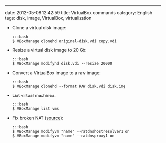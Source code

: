 ---
date: 2012-05-08 12:42:59
title: VirtualBox commands
category: English
tags: disk, image, VirtualBox, virtualization

  * Clone a virtual disk image:

        :::bash
        $ VBoxManage clonehd original-disk.vdi copy.vdi

  * Resize a virtual disk image to 20 Gb:

        :::bash
        $ VBoxManage modifyhd disk.vdi --resize 20000

  * Convert a VirtualBox image to a raw image:

        :::bash
        $ VBoxManage clonehd --format RAW disk.vdi disk.img

  * List virtual machines:

        :::bash
        $ VBoxManage list vms

  * Fix broken NAT ([source](http://askubuntu.com/questions/216865/vitualbox-nat-stopped-working-after-ubuntu-upgrade-to-12-10)):

        :::bash
        $ VBoxManage modifyvm "name" --natdnshostresolver1 on
        $ VBoxManage modifyvm "name" --natdnsproxy1 on
